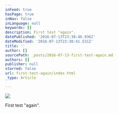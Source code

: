 ```yaml
---
inFeed: true
hasPage: true
inNav: false
inLanguage: null
keywords: []
description: First test "again".
datePublished: '2016-07-13T23:38:46.936Z'
dateModified: '2016-07-13T23:38:41.531Z'
title: ''
author: []
sourcePath: _posts/2016-07-13-first-test-again.md
authors: []
publisher: null
starred: false
url: first-test-again/index.html
_type: Article

---
```

![](https://the-grid-user-content.s3-us-west-2.amazonaws.com/231a3532-e14c-4780-9866-381f602758ab.jpg)

First test "again".